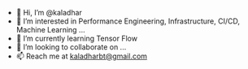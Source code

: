 - 👋 Hi, I’m @kaladhar
- 👀 I’m interested in Performance Engineering, Infrastructure, CI/CD, Machine Learning ...
- 🌱 I’m currently learning Tensor Flow
- 💞️ I’m looking to collaborate on ...
- 📫 Reach me at kaladharbt@gmail.com

<!---
kaladharbt/kaladharbt is a ✨ special ✨ repository because its `README.md` (this file) appears on your GitHub profile.
You can click the Preview link to take a look at your changes.
--->
